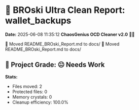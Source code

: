 # 🧹 BROski Ultra Clean Report: wallet_backups
**Date:** 2025-06-08 11:35:12
**ChaosGenius OCD Cleaner v2.0** 🧠💜

📁 Moved README_BROski_Report.md to docs/
📁 Moved README_BROski_Report.md to docs/

## 🧠 Project Grade: 😐 Needs Work
**Stats:**
- Files moved: 2
- Protected files: 0
- Memory crystals: 0
- Cleanup efficiency: 100.0%